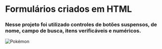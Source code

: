 
# Formulários criados em HTML
### Nesse projeto foi utilizado controles de botões suspensos, de nome, campo de busca, itens verificáveis e numéricos.
![Pokémon](https://github.com/EstherRosa/estherrosabh-gmail.com/blob/master/pokemon.jpg)
